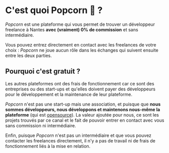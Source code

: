 # C'est quoi Popcorn 🍿 ?

_Popcorn_ est une plateforme qui vous permet de trouver un développeur freelance à Nantes **avec (vraiment) 0% de commission** et sans intermédiaire.

Vous pouvez entrez directement en contact avec les freelances de votre choix : _Popcorn_ ne joue aucun rôle dans les échanges qui suivent ensuite entre les deux parties.

## Pourquoi c'est gratuit ?

Les autres plateformes ont des frais de fonctionnement car ce sont des entreprises ou des start-ups et qu'elles doivent payer des développeurs pour le développement et la maintenance de leur plateforme.

_Popcorn_ n'est pas une start-up mais une association, et puisque que **nous sommes développeurs, nous développons et maintenons nous-même la plateforme** (qui est [opensource](https://github.com/popcorn-nantes/popcorn-nantes)). La valeur ajoutée pour nous, ce sont les projets trouvés par ce canal et le fait de pouvoir entrer en contact avec vous sans commission ni intermédiaire.

Enfin, puisque _Popcorn_ n'est pas un intermédiaire et que vous pouvez contacter les freelances directement, il n'y a pas de travail ni de frais de fonctionnement liés à la mise en relation.
